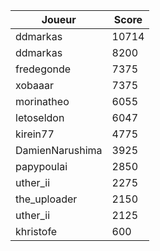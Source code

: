 | Joueur          | Score |
| --------------- | ----- |
| ddmarkas | 10714 |
| ddmarkas | 8200 |
| fredegonde | 7375 |
| xobaaar | 7375 |
| morinatheo | 6055 |
| letoseldon | 6047 |
| kirein77 | 4775 |
| DamienNarushima | 3925 |
| papypoulai | 2850 |
| uther_ii | 2275 |
| the_uploader | 2150 |
| uther_ii | 2125 |
| khristofe | 600 |
